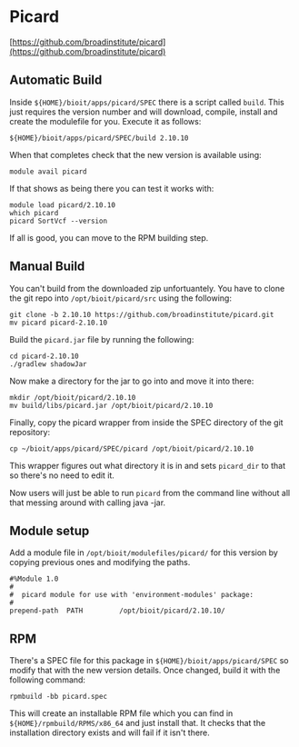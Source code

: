 # Picard

[https://github.com/broadinstitute/picard](https://github.com/broadinstitute/picard)

## Automatic Build

Inside `${HOME}/bioit/apps/picard/SPEC` there is a script called `build`. This just requires the version number and will download, compile, install and create the modulefile for you. Execute it as follows:

    ${HOME}/bioit/apps/picard/SPEC/build 2.10.10

When that completes check that the new version is available using:

    module avail picard

If that shows as being there you can test it works with:

    module load picard/2.10.10
    which picard
    picard SortVcf --version

If all is good, you can move to the RPM building step.

## Manual Build

You can't build from the downloaded zip unfortuantely. You have to clone the git repo into `/opt/bioit/picard/src` using the following:

    git clone -b 2.10.10 https://github.com/broadinstitute/picard.git
    mv picard picard-2.10.10

Build the `picard.jar` file by running the following:

    cd picard-2.10.10
    ./gradlew shadowJar

Now make a directory for the jar to go into and move it into there:

    mkdir /opt/bioit/picard/2.10.10
    mv build/libs/picard.jar /opt/bioit/picard/2.10.10

Finally, copy the picard wrapper from inside the SPEC directory of the git repository:

    cp ~/bioit/apps/picard/SPEC/picard /opt/bioit/picard/2.10.10

This wrapper figures out what directory it is in and sets `picard_dir` to that so there's no need to edit it.

Now users will just be able to run `picard` from the command line without all that messing around with calling java -jar.

## Module setup

Add a module file in `/opt/bioit/modulefiles/picard/` for this version by copying previous ones and modifying the paths.

    #%Module 1.0
    #
    #  picard module for use with 'environment-modules' package:
    #
    prepend-path  PATH         /opt/bioit/picard/2.10.10/

## RPM

There's a SPEC file for this package in `${HOME}/bioit/apps/picard/SPEC` so modify that with the new version details. Once changed, build it with the following command:

    rpmbuild -bb picard.spec

This will create an installable RPM file which you can find in `${HOME}/rpmbuild/RPMS/x86_64` and just install that. It checks that the installation directory exists and will fail if it isn't there.
